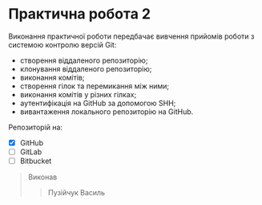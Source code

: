 # Практична робота 2

Виконання практичної роботи передбачає вивчення прийомів роботи з системою контролю версій Git:

 -  створення віддаленого репозиторію;
 -  клонування віддаленого репозиторію;
 -  виконання комітів;
 -  створення гілок та перемикання між ними;
 -  виконання комітів у різних гілках;
 -  аутентифікація на GitHub за допомогою SHH;
 -  вивантаження локального репозиторію на GitHub.
 
 Репозиторій на:
 
-  [x] GitHub
-  [ ] GitLab
-  [ ] Bitbucket

> Виконав
>>Пузійчук Василь
